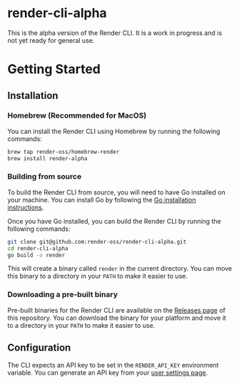 # render-cli-alpha

This is the alpha version of the Render CLI. It is a work in progress and is not yet ready for general use. 

# Getting Started

## Installation

### Homebrew (Recommended for MacOS)

You can install the Render CLI using Homebrew by running the following commands:

```sh
brew tap render-oss/homebrew-render
brew install render-alpha
```

### Building from source

To build the Render CLI from source, you will need to have Go installed on your machine. You can install Go by following the [Go installation instructions](https://golang.org/doc/install).

Once you have Go installed, you can build the Render CLI by running the following commands:

```sh
git clone git@github.com:render-oss/render-cli-alpha.git
cd render-cli-alpha
go build -o render 
```

This will create a binary called `render` in the current directory. You can move this binary to a directory in your `PATH` to make it easier to use.

### Downloading a pre-built binary

Pre-built binaries for the Render CLI are available on the [Releases page](https://github.com/render-oss/render-cli-alpha/releases/) of this repository. You can download the binary for your platform and move it to a directory in your `PATH` to make it easier to use.

## Configuration

The CLI expects an API key to be set in the `RENDER_API_KEY` environment variable. You can generate an API key from your [user settings page](https://dashboard.render.com/u/settings#api-keys).

